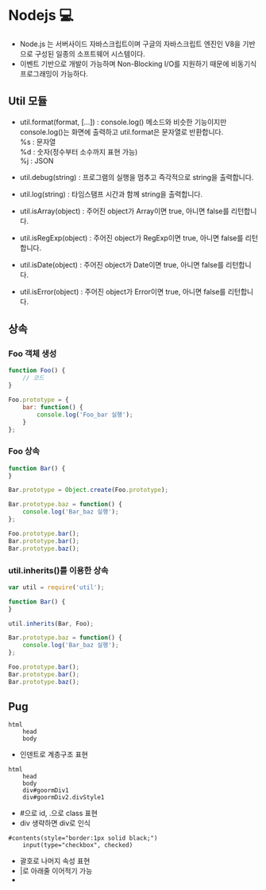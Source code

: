 # Nodejs :computer:
* Node.js 는 서버사이드 자바스크립트이며 구글의 자바스크립트 엔진인 V8을 기반으로 구성된 일종의 소프트웨어 시스템이다.
* 이벤트 기반으로 개발이 가능하며 Non-Blocking I/O를 지원하기 때문에 비동기식 프로그래밍이 가능하다.

## Util 모듈
* util.format(format, [...]) : console.log() 메소드와 비슷한 기능이지만 console.log()는 화면에 출력하고 util.format은 문자열로 반환합니다.  
%s : 문자열  
%d : 숫자(정수부터 소수까지 표현 가능)  
%j : JSON  

* util.debug(string) : 프로그램의 실행을 멈추고 즉각적으로 string을 출력합니다.
* util.log(string) : 타임스탬프 시간과 함께 string을 출력합니다.
* util.isArray(object) : 주어진 object가 Array이면 true, 아니면 false를 리턴합니다.
* util.isRegExp(object) : 주어진 object가 RegExp이면 true, 아니면 false를 리턴합니다.
* util.isDate(object) : 주어진 object가 Date이면 true, 아니면 false를 리턴합니다.
* util.isError(object) : 주어진 object가 Error이면 true, 아니면 false를 리턴합니다.

## 상속
### Foo 객체 생성
```javascript
function Foo() {
    // 코드
}

Foo.prototype = {
    bar: function() {
        console.log('Foo_bar 실행');
    }
};
```
### Foo 상속
```javascript
function Bar() {
}

Bar.prototype = Object.create(Foo.prototype);

Bar.prototype.baz = function() {
    console.log('Bar_baz 실행');
};

Foo.prototype.bar();
Bar.prototype.bar();
Bar.prototype.baz();
```
### util.inherits()를 이용한 상속
```javascript
var util = require('util');

function Bar() {
}

util.inherits(Bar, Foo);

Bar.prototype.baz = function() {
	console.log('Bar_baz 실행');
};

Foo.prototype.bar();
Bar.prototype.bar();
Bar.prototype.baz();
```

## Pug
```pug
html
    head
    body
```
* 인덴트로 계층구조 표현
```pug
html
    head
    body
    div#goormDiv1
    div#goormDiv2.divStyle1
```
* #으로 id, .으로 class 표현
* div 생략하면 div로 인식
```pug
#contents(style="border:1px solid black;")
    input(type="checkbox", checked)
```
* 괄호로 나머지 속성 표현
* |로 아래줄 이어적기 가능
* 
